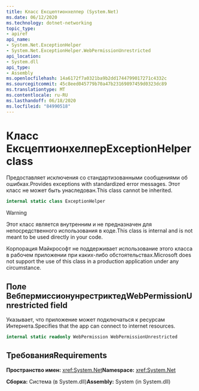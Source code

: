 ```yaml
---
title: Класс Ексцептионхелпер (System.Net)
ms.date: 06/12/2020
ms.technology: dotnet-networking
topic_type:
- apiref
api_name:
- System.Net.ExceptionHelper
- System.Net.ExceptionHelper.WebPermissionUnrestricted
api_location:
- System.dll
api_type:
- Assembly
ms.openlocfilehash: 14a6172f7a0321ba9b2dd1744799017271c4332c
ms.sourcegitcommit: 45c8eed045779b70a47b23169897459d0323dc89
ms.translationtype: MT
ms.contentlocale: ru-RU
ms.lasthandoff: 06/18/2020
ms.locfileid: "84990518"
---
```

# <a name="exceptionhelper-class"></a><span data-ttu-id="87961-102">Класс Ексцептионхелпер</span><span class="sxs-lookup"><span data-stu-id="87961-102">ExceptionHelper class</span></span>

<span data-ttu-id="87961-103">Предоставляет исключения со стандартизованными сообщениями об ошибках.</span><span class="sxs-lookup"><span data-stu-id="87961-103">Provides exceptions with standardized error messages.</span></span> <span data-ttu-id="87961-104">Этот класс не может быть унаследован.</span><span class="sxs-lookup"><span data-stu-id="87961-104">This class cannot be inherited.</span></span>

```csharp
internal static class ExceptionHelper
```

> [!WARNING]
> <span data-ttu-id="87961-105">Этот класс является внутренним и не предназначен для непосредственного использования в коде.</span><span class="sxs-lookup"><span data-stu-id="87961-105">This class is internal and is not meant to be used directly in your code.</span></span>
>
> <span data-ttu-id="87961-106">Корпорация Майкрософт не поддерживает использование этого класса в рабочем приложении при каких-либо обстоятельствах.</span><span class="sxs-lookup"><span data-stu-id="87961-106">Microsoft does not support the use of this class in a production application under any circumstance.</span></span>

## <a name="webpermissionunrestricted-field"></a><span data-ttu-id="87961-107">Поле Вебпермиссионунрестриктед</span><span class="sxs-lookup"><span data-stu-id="87961-107">WebPermissionUnrestricted field</span></span>

<span data-ttu-id="87961-108">Указывает, что приложение может подключаться к ресурсам Интернета.</span><span class="sxs-lookup"><span data-stu-id="87961-108">Specifies that the app can connect to internet resources.</span></span>

```csharp
internal static readonly WebPermission WebPermissionUnrestricted
```

## <a name="requirements"></a><span data-ttu-id="87961-109">Требования</span><span class="sxs-lookup"><span data-stu-id="87961-109">Requirements</span></span>

<span data-ttu-id="87961-110">**Пространство имен:** <xref:System.Net></span><span class="sxs-lookup"><span data-stu-id="87961-110">**Namespace:** <xref:System.Net></span></span>

<span data-ttu-id="87961-111">**Сборка:** Система (в System.dll)</span><span class="sxs-lookup"><span data-stu-id="87961-111">**Assembly:** System (in System.dll)</span></span>
